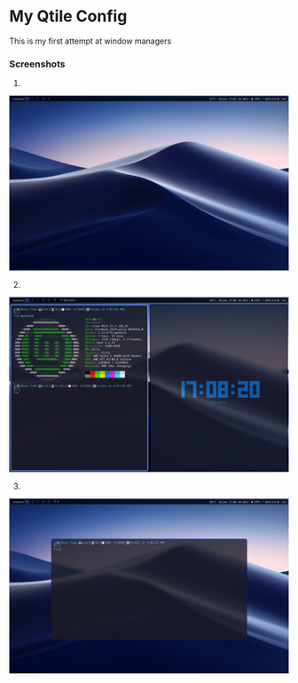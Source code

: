 # My Qtile Config
This is my first attempt at window managers

### Screenshots
1. 
![Desktop](./screenshots/desktop.png)

2. 
![Multiple Windows](./screenshots/multiple_windows.png)

3. 
![Scratchpad](./screenshots/scratchpad.png)

